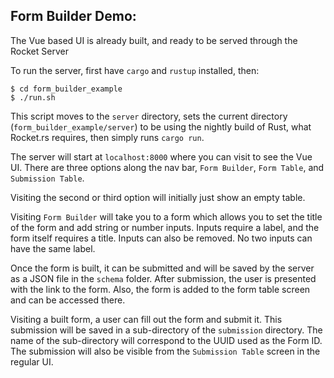 ## Form Builder Demo:
The Vue based UI is already built, and ready to be served through the Rocket Server

To run the server, first have `cargo` and `rustup` installed, then:
```
$ cd form_builder_example
$ ./run.sh
```
This script moves to the `server` directory, sets the current directory (`form_builder_example/server`) to be using the nightly build of Rust, what Rocket.rs requires, then simply runs `cargo run`.

The server will start at `localhost:8000` where you can visit to see the Vue UI.
There are three options along the nav bar, `Form Builder`, `Form Table`, and `Submission Table`.

Visiting the second or third option will initially just show an empty table.

Visiting `Form Builder` will take you to a form which allows you to set the title of the form and add string or number inputs. Inputs require a label, and the form itself requires a title. Inputs can also be removed. No two inputs can have the same label.

Once the form is built, it can be submitted and will be saved by the server as a JSON file in the `schema` folder. After submission, the user is presented with the link to the form. Also, the form is added to the form table screen and can be accessed there.

Visiting a built form, a user can fill out the form and submit it. This submission will be saved in a sub-directory of the `submission` directory. The name of the sub-directory will correspond to the UUID used as the Form ID. The submission will also be visible from the `Submission Table` screen in the regular UI.
